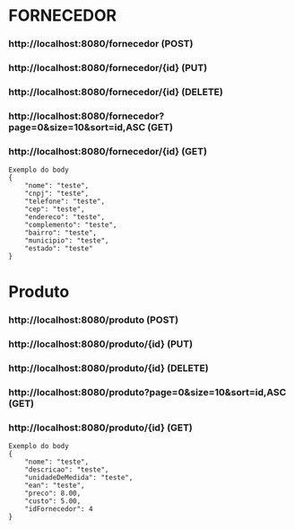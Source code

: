 # FORNECEDOR
### http://localhost:8080/fornecedor (POST)
### http://localhost:8080/fornecedor/{id} (PUT)
### http://localhost:8080/fornecedor/{id} (DELETE)
### http://localhost:8080/fornecedor?page=0&size=10&sort=id,ASC (GET)
### http://localhost:8080/fornecedor/{id} (GET)
```
Exemplo do body
{
    "nome": "teste",
    "cnpj": "teste",
    "telefone": "teste",
    "cep": "teste",
    "endereco": "teste",
    "complemento": "teste",
    "bairro": "teste",
    "municipio": "teste",
    "estado": "teste"
}
```

# Produto
### http://localhost:8080/produto (POST)
### http://localhost:8080/produto/{id} (PUT)
### http://localhost:8080/produto/{id} (DELETE)
### http://localhost:8080/produto?page=0&size=10&sort=id,ASC (GET)
### http://localhost:8080/produto/{id} (GET)
```
Exemplo do body
{
    "nome": "teste",
    "descricao": "teste",
    "unidadeDeMedida": "teste",
    "ean": "teste",
    "preco": 8.00,
    "custo": 5.00,
    "idFornecedor": 4
}
```